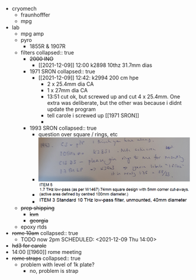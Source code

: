 - cryomech
	- fraunhofffer
	- mpg
- lab
	- mpg amp
	- pyro
		- 1855R & 1907R
	- filters
	  collapsed:: true
		- ~~2000 INO~~
			- [[2021-12-09]] 12:00 k2898 10thz 31.7mm dias
		- 1971 SRON
		  collapsed:: true
			- [[2021-12-09]] 12:42: k2994 200 cm hpe
				- 2 x 25.4mm dia CA
				- 1 x 27mm dia CA
				- 13:51 cut ok, but screwed up and cut 4 x 25.4mm. One extra was deliberate, but the other was because i didnt update the program
				- tell carole i screwed up [[1971 SRON]]
				-
		- 1993 SRON
		  collapsed:: true
			- question over square / rings, etc
			- ![image.png](../assets/image_1639047963847_0.png)
			- ![image.png](../assets/image_1639048007163_0.png)
			- ![image.png](../assets/image_1639048065568_0.png)
	- ~~prep shipping~~
		- ~~kvn~~
		- ~~georgia~~
	- epoxy rtds
- ~~rome 10am~~
  collapsed:: true
	- TODO now 2pm
	  SCHEDULED: <2021-12-09 Thu 14:00>
- ~~hd3 for carole~~
- 14:00 [[1960]] rome meeting
- ~~rome straps~~
  collapsed:: true
	- problem with level of 1k plate?
		- no, problem is strap